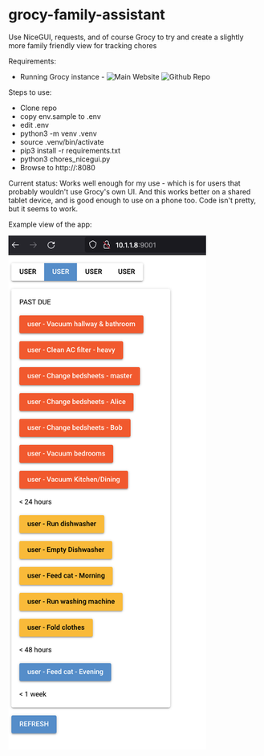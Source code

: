 # grocy-family-assistant

Use NiceGUI, requests, and of course Grocy to try and create a slightly more family friendly view for tracking chores

Requirements:
* Running Grocy instance - ![Main Website](https://grocy.info/) ![Github Repo](https://github.com/grocy/grocy)

Steps to use:
* Clone repo
* copy env.sample to .env
* edit .env
* python3 -m venv .venv
* source .venv/bin/activate
* pip3 install -r requirements.txt
* python3 chores_nicegui.py
* Browse to http://<hostname>:8080

Current status: Works well enough for my use - which is for users that probably wouldn't use Grocy's own UI. And this works better on a shared tablet device, and is good enough to use on a phone too. Code isn't pretty, but it seems to work.

Example view of the app:

![Screenshot](/screenshot.png?raw=true "Screenshot")
